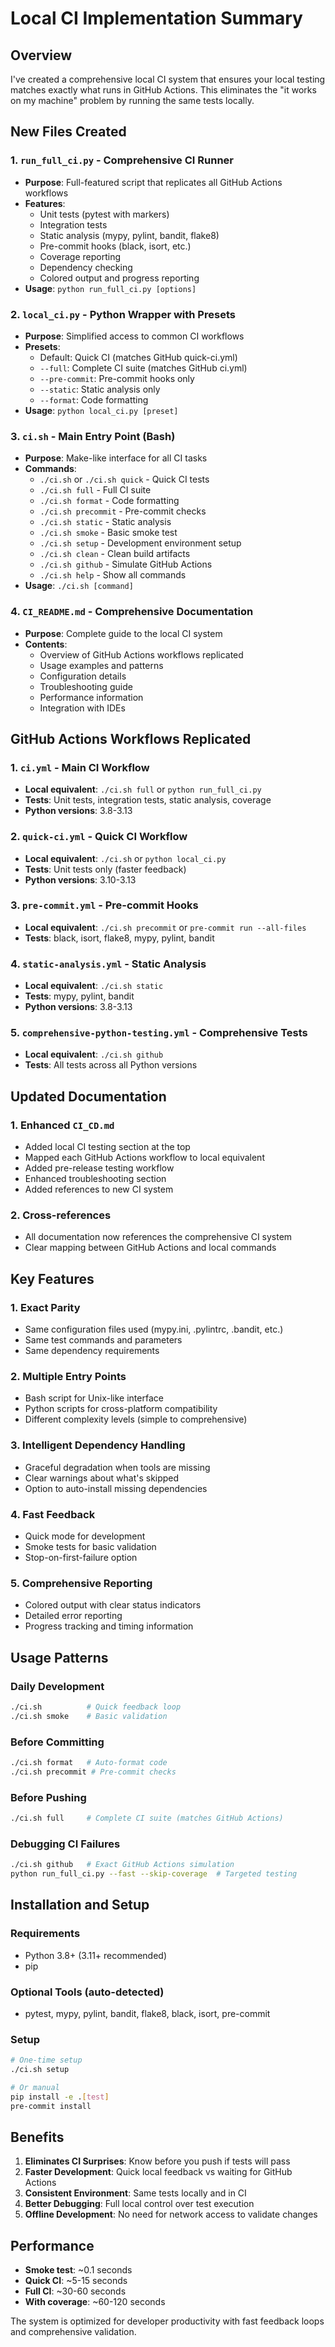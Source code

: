# Local CI Implementation Summary

## Overview

I've created a comprehensive local CI system that ensures your local testing matches exactly what runs in GitHub Actions. This eliminates the "it works on my machine" problem by running the same tests locally.

## New Files Created

### 1. `run_full_ci.py` - Comprehensive CI Runner
- **Purpose**: Full-featured script that replicates all GitHub Actions workflows
- **Features**:
  - Unit tests (pytest with markers)
  - Integration tests
  - Static analysis (mypy, pylint, bandit, flake8)
  - Pre-commit hooks (black, isort, etc.)
  - Coverage reporting
  - Dependency checking
  - Colored output and progress reporting
- **Usage**: `python run_full_ci.py [options]`

### 2. `local_ci.py` - Python Wrapper with Presets
- **Purpose**: Simplified access to common CI workflows
- **Presets**:
  - Default: Quick CI (matches GitHub quick-ci.yml)
  - `--full`: Complete CI suite (matches GitHub ci.yml)
  - `--pre-commit`: Pre-commit hooks only
  - `--static`: Static analysis only
  - `--format`: Code formatting
- **Usage**: `python local_ci.py [preset]`

### 3. `ci.sh` - Main Entry Point (Bash)
- **Purpose**: Make-like interface for all CI tasks
- **Commands**:
  - `./ci.sh` or `./ci.sh quick` - Quick CI tests
  - `./ci.sh full` - Full CI suite
  - `./ci.sh format` - Code formatting
  - `./ci.sh precommit` - Pre-commit checks
  - `./ci.sh static` - Static analysis
  - `./ci.sh smoke` - Basic smoke test
  - `./ci.sh setup` - Development environment setup
  - `./ci.sh clean` - Clean build artifacts
  - `./ci.sh github` - Simulate GitHub Actions
  - `./ci.sh help` - Show all commands
- **Usage**: `./ci.sh [command]`

### 4. `CI_README.md` - Comprehensive Documentation
- **Purpose**: Complete guide to the local CI system
- **Contents**:
  - Overview of GitHub Actions workflows replicated
  - Usage examples and patterns
  - Configuration details
  - Troubleshooting guide
  - Performance information
  - Integration with IDEs

## GitHub Actions Workflows Replicated

### 1. `ci.yml` - Main CI Workflow
- **Local equivalent**: `./ci.sh full` or `python run_full_ci.py`
- **Tests**: Unit tests, integration tests, static analysis, coverage
- **Python versions**: 3.8-3.13

### 2. `quick-ci.yml` - Quick CI Workflow
- **Local equivalent**: `./ci.sh` or `python local_ci.py`
- **Tests**: Unit tests only (faster feedback)
- **Python versions**: 3.10-3.13

### 3. `pre-commit.yml` - Pre-commit Hooks
- **Local equivalent**: `./ci.sh precommit` or `pre-commit run --all-files`
- **Tests**: black, isort, flake8, mypy, pylint, bandit

### 4. `static-analysis.yml` - Static Analysis
- **Local equivalent**: `./ci.sh static`
- **Tests**: mypy, pylint, bandit
- **Python versions**: 3.8-3.13

### 5. `comprehensive-python-testing.yml` - Comprehensive Tests
- **Local equivalent**: `./ci.sh github`
- **Tests**: All tests across all Python versions

## Updated Documentation

### 1. Enhanced `CI_CD.md`
- Added local CI testing section at the top
- Mapped each GitHub Actions workflow to local equivalent
- Added pre-release testing workflow
- Enhanced troubleshooting section
- Added references to new CI system

### 2. Cross-references
- All documentation now references the comprehensive CI system
- Clear mapping between GitHub Actions and local commands

## Key Features

### 1. **Exact Parity**
- Same configuration files used (mypy.ini, .pylintrc, .bandit, etc.)
- Same test commands and parameters
- Same dependency requirements

### 2. **Multiple Entry Points**
- Bash script for Unix-like interface
- Python scripts for cross-platform compatibility
- Different complexity levels (simple to comprehensive)

### 3. **Intelligent Dependency Handling**
- Graceful degradation when tools are missing
- Clear warnings about what's skipped
- Option to auto-install missing dependencies

### 4. **Fast Feedback**
- Quick mode for development
- Smoke tests for basic validation
- Stop-on-first-failure option

### 5. **Comprehensive Reporting**
- Colored output with clear status indicators
- Detailed error reporting
- Progress tracking and timing information

## Usage Patterns

### Daily Development
```bash
./ci.sh          # Quick feedback loop
./ci.sh smoke    # Basic validation
```

### Before Committing
```bash
./ci.sh format   # Auto-format code
./ci.sh precommit # Pre-commit checks
```

### Before Pushing
```bash
./ci.sh full     # Complete CI suite (matches GitHub Actions)
```

### Debugging CI Failures
```bash
./ci.sh github   # Exact GitHub Actions simulation
python run_full_ci.py --fast --skip-coverage  # Targeted testing
```

## Installation and Setup

### Requirements
- Python 3.8+ (3.11+ recommended)
- pip

### Optional Tools (auto-detected)
- pytest, mypy, pylint, bandit, flake8, black, isort, pre-commit

### Setup
```bash
# One-time setup
./ci.sh setup

# Or manual
pip install -e .[test]
pre-commit install
```

## Benefits

1. **Eliminates CI Surprises**: Know before you push if tests will pass
2. **Faster Development**: Quick local feedback vs waiting for GitHub Actions
3. **Consistent Environment**: Same tests locally and in CI
4. **Better Debugging**: Full local control over test execution
5. **Offline Development**: No need for network access to validate changes

## Performance

- **Smoke test**: ~0.1 seconds
- **Quick CI**: ~5-15 seconds
- **Full CI**: ~30-60 seconds
- **With coverage**: ~60-120 seconds

The system is optimized for developer productivity with fast feedback loops and comprehensive validation.

